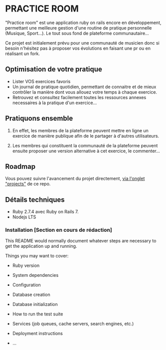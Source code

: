 # PRACTICE ROOM
"Practice room" est une application ruby on rails encore en développement, permettant une meilleure gestion d'une routine de pratique personnelle (Musique, Sport...). Le tout sous fond de plateforme communautaire...

Ce projet est initialement prévu pour une communauté de musicien donc si besoin n'hésitez pas à proposer vos évolutions en faisant une pr ou en réalisant un fork.

## Optimisation de votre pratique
- Lister VOS exercices favoris
- Un journal de pratique quotidien, permettant de connaitre et de mieux contrôler la manière dont vous allouez votre temps à chaque exercice.
- Retrouvez et consultez facilement toutes les ressources annexes necessaires à la pratique d'un exercice...

## Pratiquons ensemble
1. En effet, les membres de la plateforme peuvent mettre en ligne un exercice de manière publique afin de le partager à d'autres utilisateurs.

2. Les membres qui constituent la communauté de la plateforme peuvent ensuite proposer une version alternative à cet exercice, le commenter...

## Roadmap
Vous pouvez suivre l'avancement du projet directement, [via l'onglet "projects"](https://github.com/syl-p/practice-room/projects/1) de ce repo.

## Détails techniques
- Ruby 2.7.4 avec Ruby on Rails 7.
- Nodejs LTS

### Installation [Section en cours de rédaction]
This README would normally document whatever steps are necessary to get the
application up and running.

Things you may want to cover:

* Ruby version

* System dependencies

* Configuration

* Database creation

* Database initialization

* How to run the test suite

* Services (job queues, cache servers, search engines, etc.)

* Deployment instructions

* ...
